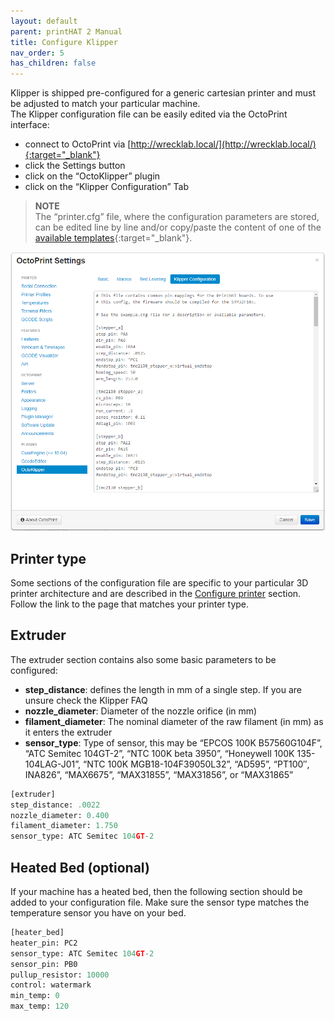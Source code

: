 ```yaml
---
layout: default
parent: printHAT 2 Manual
title: Configure Klipper
nav_order: 5
has_children: false
---
```


Klipper is shipped pre-configured for a generic cartesian printer and must be adjusted to match your particular machine.  
The Klipper configuration file can be easily edited via the OctoPrint interface:

- connect to OctoPrint via [http://wrecklab.local/](http://wrecklab.local/){:target="_blank"}
- click the Settings button
- click on the “OctoKlipper” plugin
- click on the “Klipper Configuration” Tab

> **NOTE**  
The “printer.cfg” file, where the configuration parameters are stored, can be edited line by line and/or copy/paste the content of one of the [available templates](https://github.com/wreck-lab/wrecklabOS/tree/devel/src/modules/klipper/filesystem/home/pi/klipper_config/config){:target="_blank"}.


![klipper-config](../assets/img/klipper-settings.png)


## Printer type
Some sections of the configuration file are specific to your particular 3D printer architecture and are described in the [Configure printer](printer) section. Follow the link to the page that matches your printer type.  

## Extruder
The extruder section contains also some basic parameters to be configured:

- **step_distance**: defines the length in mm of a single step. If you are unsure check the Klipper FAQ
- **nozzle_diameter**: Diameter of the nozzle orifice (in mm)
- **filament_diameter**: The nominal diameter of the raw filament (in mm) as it enters the extruder
- **sensor_type**: Type of sensor, this may be “EPCOS 100K B57560G104F”, “ATC Semitec 104GT-2”, “NTC 100K beta 3950”, “Honeywell 100K 135-104LAG-J01”, “NTC 100K MGB18-104F39050L32”, “AD595”, “PT100″, INA826”, “MAX6675”, “MAX31855”, “MAX31856”, or “MAX31865”

```py
[extruder]
step_distance: .0022
nozzle_diameter: 0.400
filament_diameter: 1.750
sensor_type: ATC Semitec 104GT-2
```

## Heated Bed (optional)
 If your machine has a heated bed, then the following section should be added to your configuration file. Make sure the sensor type matches the temperature sensor you have on your bed.

``` py
[heater_bed]
heater_pin: PC2
sensor_type: ATC Semitec 104GT-2
sensor_pin: PB0
pullup_resistor: 10000
control: watermark
min_temp: 0
max_temp: 120
```
